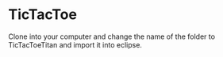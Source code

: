 TicTacToe
=========

Clone into your computer and change the name of the folder to TicTacToeTitan and import it into eclipse.
